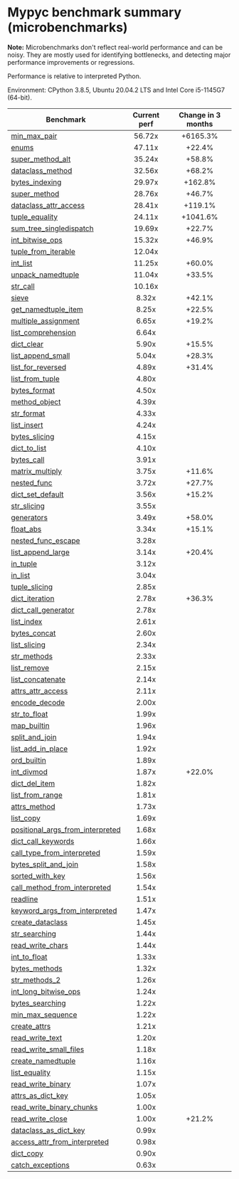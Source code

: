 # Mypyc benchmark summary (microbenchmarks)

**Note:** Microbenchmarks don't reflect real-world performance and can be noisy.
           They are mostly used for identifying bottlenecks, and detecting major performance
           improvements or regressions.

Performance is relative to interpreted Python.

Environment: CPython 3.8.5, Ubuntu 20.04.2 LTS and Intel Core i5-1145G7 (64-bit).

| Benchmark | Current perf | Change in 3 months |
| --- | :---: | :---: |
| [min_max_pair](benchmarks/min_max_pair.md) | 56.72x | +6165.3% |
| [enums](benchmarks/enums.md) | 47.11x | +22.4% |
| [super_method_alt](benchmarks/super_method_alt.md) | 35.24x | +58.8% |
| [dataclass_method](benchmarks/dataclass_method.md) | 32.56x | +68.2% |
| [bytes_indexing](benchmarks/bytes_indexing.md) | 29.97x | +162.8% |
| [super_method](benchmarks/super_method.md) | 28.76x | +46.7% |
| [dataclass_attr_access](benchmarks/dataclass_attr_access.md) | 28.41x | +119.1% |
| [tuple_equality](benchmarks/tuple_equality.md) | 24.11x | +1041.6% |
| [sum_tree_singledispatch](benchmarks/sum_tree_singledispatch.md) | 19.69x | +22.7% |
| [int_bitwise_ops](benchmarks/int_bitwise_ops.md) | 15.32x | +46.9% |
| [tuple_from_iterable](benchmarks/tuple_from_iterable.md) | 12.04x |  |
| [int_list](benchmarks/int_list.md) | 11.25x | +60.0% |
| [unpack_namedtuple](benchmarks/unpack_namedtuple.md) | 11.04x | +33.5% |
| [str_call](benchmarks/str_call.md) | 10.16x |  |
| [sieve](benchmarks/sieve.md) | 8.32x | +42.1% |
| [get_namedtuple_item](benchmarks/get_namedtuple_item.md) | 8.25x | +22.5% |
| [multiple_assignment](benchmarks/multiple_assignment.md) | 6.65x | +19.2% |
| [list_comprehension](benchmarks/list_comprehension.md) | 6.64x |  |
| [dict_clear](benchmarks/dict_clear.md) | 5.90x | +15.5% |
| [list_append_small](benchmarks/list_append_small.md) | 5.04x | +28.3% |
| [list_for_reversed](benchmarks/list_for_reversed.md) | 4.89x | +31.4% |
| [list_from_tuple](benchmarks/list_from_tuple.md) | 4.80x |  |
| [bytes_format](benchmarks/bytes_format.md) | 4.50x |  |
| [method_object](benchmarks/method_object.md) | 4.39x |  |
| [str_format](benchmarks/str_format.md) | 4.33x |  |
| [list_insert](benchmarks/list_insert.md) | 4.24x |  |
| [bytes_slicing](benchmarks/bytes_slicing.md) | 4.15x |  |
| [dict_to_list](benchmarks/dict_to_list.md) | 4.10x |  |
| [bytes_call](benchmarks/bytes_call.md) | 3.91x |  |
| [matrix_multiply](benchmarks/matrix_multiply.md) | 3.75x | +11.6% |
| [nested_func](benchmarks/nested_func.md) | 3.72x | +27.7% |
| [dict_set_default](benchmarks/dict_set_default.md) | 3.56x | +15.2% |
| [str_slicing](benchmarks/str_slicing.md) | 3.55x |  |
| [generators](benchmarks/generators.md) | 3.49x | +58.0% |
| [float_abs](benchmarks/float_abs.md) | 3.34x | +15.1% |
| [nested_func_escape](benchmarks/nested_func_escape.md) | 3.28x |  |
| [list_append_large](benchmarks/list_append_large.md) | 3.14x | +20.4% |
| [in_tuple](benchmarks/in_tuple.md) | 3.12x |  |
| [in_list](benchmarks/in_list.md) | 3.04x |  |
| [tuple_slicing](benchmarks/tuple_slicing.md) | 2.85x |  |
| [dict_iteration](benchmarks/dict_iteration.md) | 2.78x | +36.3% |
| [dict_call_generator](benchmarks/dict_call_generator.md) | 2.78x |  |
| [list_index](benchmarks/list_index.md) | 2.61x |  |
| [bytes_concat](benchmarks/bytes_concat.md) | 2.60x |  |
| [list_slicing](benchmarks/list_slicing.md) | 2.34x |  |
| [str_methods](benchmarks/str_methods.md) | 2.33x |  |
| [list_remove](benchmarks/list_remove.md) | 2.15x |  |
| [list_concatenate](benchmarks/list_concatenate.md) | 2.14x |  |
| [attrs_attr_access](benchmarks/attrs_attr_access.md) | 2.11x |  |
| [encode_decode](benchmarks/encode_decode.md) | 2.00x |  |
| [str_to_float](benchmarks/str_to_float.md) | 1.99x |  |
| [map_builtin](benchmarks/map_builtin.md) | 1.96x |  |
| [split_and_join](benchmarks/split_and_join.md) | 1.94x |  |
| [list_add_in_place](benchmarks/list_add_in_place.md) | 1.92x |  |
| [ord_builtin](benchmarks/ord_builtin.md) | 1.89x |  |
| [int_divmod](benchmarks/int_divmod.md) | 1.87x | +22.0% |
| [dict_del_item](benchmarks/dict_del_item.md) | 1.82x |  |
| [list_from_range](benchmarks/list_from_range.md) | 1.81x |  |
| [attrs_method](benchmarks/attrs_method.md) | 1.73x |  |
| [list_copy](benchmarks/list_copy.md) | 1.69x |  |
| [positional_args_from_interpreted](benchmarks/positional_args_from_interpreted.md) | 1.68x |  |
| [dict_call_keywords](benchmarks/dict_call_keywords.md) | 1.66x |  |
| [call_type_from_interpreted](benchmarks/call_type_from_interpreted.md) | 1.59x |  |
| [bytes_split_and_join](benchmarks/bytes_split_and_join.md) | 1.58x |  |
| [sorted_with_key](benchmarks/sorted_with_key.md) | 1.56x |  |
| [call_method_from_interpreted](benchmarks/call_method_from_interpreted.md) | 1.54x |  |
| [readline](benchmarks/readline.md) | 1.51x |  |
| [keyword_args_from_interpreted](benchmarks/keyword_args_from_interpreted.md) | 1.47x |  |
| [create_dataclass](benchmarks/create_dataclass.md) | 1.45x |  |
| [str_searching](benchmarks/str_searching.md) | 1.44x |  |
| [read_write_chars](benchmarks/read_write_chars.md) | 1.44x |  |
| [int_to_float](benchmarks/int_to_float.md) | 1.33x |  |
| [bytes_methods](benchmarks/bytes_methods.md) | 1.32x |  |
| [str_methods_2](benchmarks/str_methods_2.md) | 1.26x |  |
| [int_long_bitwise_ops](benchmarks/int_long_bitwise_ops.md) | 1.24x |  |
| [bytes_searching](benchmarks/bytes_searching.md) | 1.22x |  |
| [min_max_sequence](benchmarks/min_max_sequence.md) | 1.22x |  |
| [create_attrs](benchmarks/create_attrs.md) | 1.21x |  |
| [read_write_text](benchmarks/read_write_text.md) | 1.20x |  |
| [read_write_small_files](benchmarks/read_write_small_files.md) | 1.18x |  |
| [create_namedtuple](benchmarks/create_namedtuple.md) | 1.16x |  |
| [list_equality](benchmarks/list_equality.md) | 1.15x |  |
| [read_write_binary](benchmarks/read_write_binary.md) | 1.07x |  |
| [attrs_as_dict_key](benchmarks/attrs_as_dict_key.md) | 1.05x |  |
| [read_write_binary_chunks](benchmarks/read_write_binary_chunks.md) | 1.00x |  |
| [read_write_close](benchmarks/read_write_close.md) | 1.00x | +21.2% |
| [dataclass_as_dict_key](benchmarks/dataclass_as_dict_key.md) | 0.99x |  |
| [access_attr_from_interpreted](benchmarks/access_attr_from_interpreted.md) | 0.98x |  |
| [dict_copy](benchmarks/dict_copy.md) | 0.90x |  |
| [catch_exceptions](benchmarks/catch_exceptions.md) | 0.63x |  |
